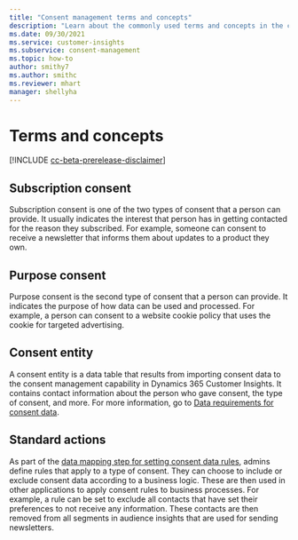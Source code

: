 ```yaml
---
title: "Consent management terms and concepts"
description: "Learn about the commonly used terms and concepts in the consent management capability of Dynamics 365 Customer Insights."
ms.date: 09/30/2021
ms.service: customer-insights
ms.subservice: consent-management
ms.topic: how-to
author: smithy7
ms.author: smithc
ms.reviewer: mhart
manager: shellyha
---
```


# Terms and concepts

[!INCLUDE [cc-beta-prerelease-disclaimer](includes/cc-beta-prerelease-disclaimer.md)]

## Subscription consent

Subscription consent is one of the two types of consent that a person can provide. It usually indicates the interest that person has in getting contacted for the reason they subscribed. For example, someone can consent to receive a newsletter that informs them about updates to a product they own.

## Purpose consent

Purpose consent is the second type of consent that a person can provide. It indicates the purpose of how data can be used and processed. For example, a person can consent to a website cookie policy that uses the cookie for targeted advertising. 

## Consent entity

A consent entity is a data table that results from importing consent data to the consent management capability in Dynamics 365 Customer Insights. It contains contact information about the person who gave consent, the type of consent, and more. For more information, go to [Data requirements for consent data](import-consent-data.md#data-requirements-for-consent-data).

## Standard actions

As part of the [data mapping step for setting consent data rules](set-consent-rules.md), admins define rules that apply to a type of consent. They can choose to include or exclude consent data according to a business logic. These are then used in other applications to apply consent rules to business processes. For example, a rule can be set to exclude all contacts that have set their preferences to not receive any information. These contacts are then removed from all segments in audience insights that are used for sending newsletters.

